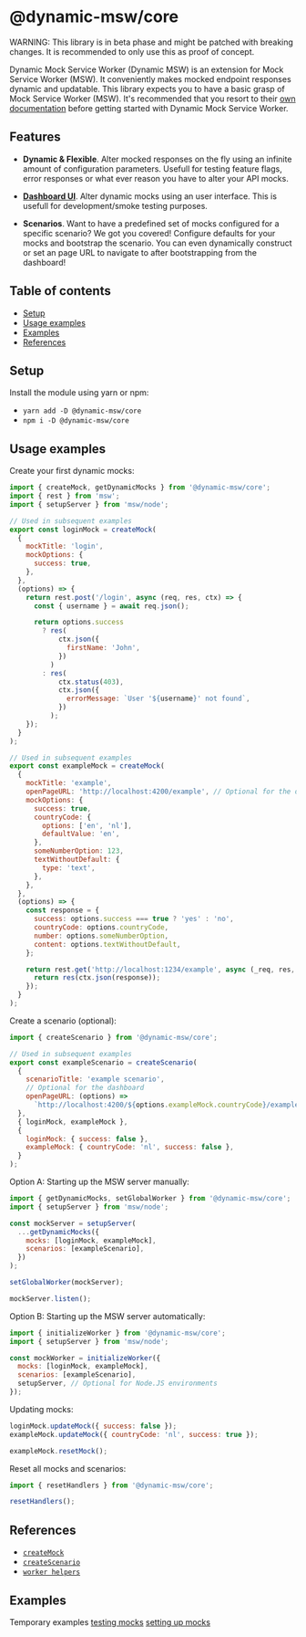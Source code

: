 # @dynamic-msw/core

WARNING: This library is in beta phase and might be patched with breaking changes. It is recommended to only use this as proof of concept.

Dynamic Mock Service Worker (Dynamic MSW) is an extension for Mock Service Worker (MSW). It conveniently makes mocked endpoint responses dynamic and updatable.
This library expects you to have a basic grasp of Mock Service Worker (MSW). It's recommended that you resort to their [own documentation](https://github.com/mswjs/msw#documentation) before getting started with Dynamic Mock Service Worker.

## Features

- **Dynamic & Flexible**. Alter mocked responses on the fly using an infinite amount of configuration parameters. Usefull for testing feature flags, error responses or what ever reason you have to alter your API mocks.

- **[Dashboard UI](../dashboard/README.md)**. Alter dynamic mocks using an user interface. This is usefull for development/smoke testing purposes.

- **Scenarios**. Want to have a predefined set of mocks configured for a specific scenario? We got you covered! Configure defaults for your mocks and bootstrap the scenario. You can even dynamically construct or set an page URL to navigate to after bootstrapping from the dashboard!

## Table of contents

- [Setup](#getting-started)
- [Usage examples](#usage-examples)
- [Examples](#examples)
- [References](#references)
  <!-- TODO: alter API then document -->
  <!-- - [Test example](#test-example) -->

## Setup

Install the module using yarn or npm:

- `yarn add -D @dynamic-msw/core`
- `npm i -D @dynamic-msw/core`

## Usage examples

Create your first dynamic mocks:

```js
import { createMock, getDynamicMocks } from '@dynamic-msw/core';
import { rest } from 'msw';
import { setupServer } from 'msw/node';

// Used in subsequent examples
export const loginMock = createMock(
  {
    mockTitle: 'login',
    mockOptions: {
      success: true,
    },
  },
  (options) => {
    return rest.post('/login', async (req, res, ctx) => {
      const { username } = await req.json();

      return options.success
        ? res(
            ctx.json({
              firstName: 'John',
            })
          )
        : res(
            ctx.status(403),
            ctx.json({
              errorMessage: `User '${username}' not found`,
            })
          );
    });
  }
);

// Used in subsequent examples
export const exampleMock = createMock(
  {
    mockTitle: 'example',
    openPageURL: 'http://localhost:4200/example', // Optional for the dashboard
    mockOptions: {
      success: true,
      countryCode: {
        options: ['en', 'nl'],
        defaultValue: 'en',
      },
      someNumberOption: 123,
      textWithoutDefault: {
        type: 'text',
      },
    },
  },
  (options) => {
    const response = {
      success: options.success === true ? 'yes' : 'no',
      countryCode: options.countryCode,
      number: options.someNumberOption,
      content: options.textWithoutDefault,
    };

    return rest.get('http://localhost:1234/example', async (_req, res, ctx) => {
      return res(ctx.json(response));
    });
  }
);
```

Create a scenario (optional):

```js
import { createScenario } from '@dynamic-msw/core';

// Used in subsequent examples
export const exampleScenario = createScenario(
  {
    scenarioTitle: 'example scenario',
    // Optional for the dashboard
    openPageURL: (options) =>
      `http://localhost:4200/${options.exampleMock.countryCode}/example`,
  },
  { loginMock, exampleMock },
  {
    loginMock: { success: false },
    exampleMock: { countryCode: 'nl', success: false },
  }
);
```

Option A: Starting up the MSW server manually:

```js
import { getDynamicMocks, setGlobalWorker } from '@dynamic-msw/core';
import { setupServer } from 'msw/node';

const mockServer = setupServer(
  ...getDynamicMocks({
    mocks: [loginMock, exampleMock],
    scenarios: [exampleScenario],
  })
);

setGlobalWorker(mockServer);

mockServer.listen();
```

Option B: Starting up the MSW server automatically:

```js
import { initializeWorker } from '@dynamic-msw/core';
import { setupServer } from 'msw/node';

const mockWorker = initializeWorker({
  mocks: [loginMock, exampleMock],
  scenarios: [exampleScenario],
  setupServer, // Optional for Node.JS environments
});
```

Updating mocks:

```js
loginMock.updateMock({ success: false });
exampleMock.updateMock({ countryCode: 'nl', success: true });

exampleMock.resetMock();
```

Reset all mocks and scenarios:

```js
import { resetHandlers } from '@dynamic-msw/core';

resetHandlers();
```

## References

- [`createMock`](./src/lib/createMock/README.md)
- [`createScenario`](./src/lib/createScenario/README.md)
- [`worker helpers`](./src/lib/worker/README.md)

## Examples

Temporary examples
[testing mocks](https://github.com/dynamicmsw/dynamic-msw/tree/main/libs/core/src/lib/core.spec.ts)
[setting up mocks](https://github.com/dynamicmsw/dynamic-msw/tree/main/libs/mock-example/src/lib/mock-example.ts)
